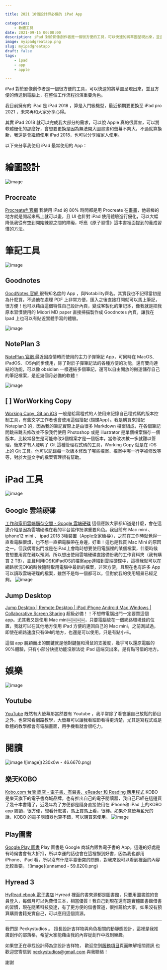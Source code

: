 ```yaml
---

title: 2021 10個設計師必備的 iPad App

categories:
    - 軟體工具
date: 2021-09-15 00:00:00
description: iPad 對於影像創作者是一個很方便的工具，可以快速的將草圖呈現出來，並且方便的傳送到電腦上，在整個工作流程扮演重要角色。
image: myipadgreatapp.png
slug: myipadgreatapp
draft: false
tags:
    - ipad
    - app
    - apple

---
```


iPad 對於影像創作者是一個很方便的工具，可以快速的將草圖呈現出來，並且方便的傳送到電腦上，在整個工作流程扮演重要角色。

我目前擁有的 iPad 是 iPad 2018 ，算是入門級機型，最近預期要更換至 iPad pro 2021 ，未來再和大家分享心得。

其實 iPad 2018 就可以完成我大部分的需求，可以說 Apple 真的很厲害，可以將軟體優化的那麼好，會想要更換是因為無法開大圖畫畫和螢幕不夠大，不過就算換新，我還是會繼續使用 iPad 2018，也可以分享給家人使用。

以下來分享我使用 iPad 最常使用的 App：


# 繪圖設計
![image](D83C38E2-512A-4174-B387-F089CE162906.png)
## Procreate
[Procreate® 官網](https://procreate.art/)
我使用 iPad 的 80% 時間都是用 Procreate 在畫畫，他最棒的地方就是開起來馬上就可以畫，且 UI 也針對 iPad 使用體驗進行優化，可以大幅降低我從有空到開始練習之間的障礙，呼應《原子習慣》這本書裡面提到的養成習慣的方法。


# 筆記工具
![image](F3DCFEA5-9DDA-40B9-9412-EDE01351F855.png)
## Goodnotes
[GoodNotes 官網 ](https://www.goodnotes.com/zh-hk/)
很有知名度的 App ，與Notability齊名。其實我也不記得當初是為什麼買，不過他在處理 PDF 上非常方便，匯入之後直接打開就可以馬上筆記，很方便！也可以藉由這個特性自己設計內頁，變成客製化的筆記本，像我就是把我原本習慣使用的 Midori MD paper 直接掃描製作成 Goodnotes 內頁，讓我在 Ipad 上也可以有貼近實體手寫的體驗。

![image](5CF1FAFD-4869-43BA-BEA0-0DC16F88B133.png)
## NotePlan 3
[NotePlan 官網 ](https://noteplan.co/)
最近因疫情轉而使用的主力子彈筆記 App，可同時在 MacOS、iPadOS、iOS內同步使用，除了對於子彈筆記法的各種方便的功能，還有雙向連結的功能，可以像 obsidian 一樣連結多個筆記，還可以自由開放的搬運儲存自己的筆記檔案，是近幾個月必備的軟體！

![image](50C842B0-2493-489D-80F0-3984ACE661B7.png)
## [ ] WorWorking Copy
[Working Copy, Git on iOS](https://workingcopyapp.com/)
一般是給寫程式的人使用來記錄自己程式碼的版本控制工具，有些文字工作者也會使用這個搭配 (蝴蝶App）。我是購買來搭配 Noteplan3 的，因為我的筆記實際上是由很多 Markdown 檔案組成，在各個筆記間跳來跳去修改並不像我們使用 Photoshop 或是 illustrator 是單個檔案儲存一個版本，比較常發生是可能修改3個檔案才是一個版本，當修改次數一多就難以管理，後來才有人發明了 Git 這種管理程式碼的工具，Working Copy 就是在 iOS 上的 Git 工具。他可以記錄每一次版本修改了哪些檔案、檔案中哪一行字被修改等等，對於大量文字的檔案管理很有幫助。

# iPad 工具
![image](8B74AABB-0D63-4389-8542-8FE830F3AD2C.png)
## Google 雲端硬碟
[工作和家用雲端儲存空間 - Google 雲端硬碟](https://www.google.com.tw/intl/zh-TW/drive/)
這個應該大家都知道是什麼，會在這邊介紹是因為雲端硬碟在我的平台協作扮演重要角色。我目前有 Mac mini 、 iphone12 mini 、 ipad 2018 3種裝置（Apple全家桶😂），之前在工作時就覺得一直看電腦很煩，也不想一直把電腦帶在身邊，好重！這也是我買 Mac Mini 的原因之一。但我偶爾出門或是在iPad上會臨時想要使用電腦裡的某個檔案，什麼時候會想要用實在難以預測，所以想出使用雲端硬碟直接備份我的工作資料夾（我有購買 2 TB），並且利用iOS和iPadOS的檔案app連結到雲端硬碟中，這樣我就可以在網路狀況OK的時候隨時取用電腦中最新的檔案，非常方便，且現在也有許多 App 可以讀取雲端硬碟的檔案，雖然不是每一個都可以，但對於我的使用場景已經足夠。
![image](3B00F7E2-E00D-46CF-9A39-31876D2F1967.png)
## Jump Desktop
[Jump Desktop | Remote Desktop | iPad iPhone Android Mac Windows | Collaborative Screen Sharing](https://www.jumpdesktop.com/)
超級必備！！不想帶電腦出門一定要買這個 app。尤其我又是使用 Mac mini￼￼￼￼，只要電腦放在一個網路環境佳的位置，我就可以在其他地方使用 iPad 方便的連回自己的 Mac mini，之前測試過，即使在網路速度只有6M的地方，也還是可以使用，只是有點小卡。

這個 app 脫穎而出的關鍵就是他對鍵盤和滑鼠的支援度，幾乎可以還原電腦的90%體驗，只有小部分快捷功能沒辦法從 iPad 這端交出來，是有點可惜的地方。


# 娛樂
![image](unnamed.png)
## Youtube
[YouTube](https://www.youtube.com/)
既然有大螢幕那當然要有 Youtube ，我平常除了看會讓自己放鬆的節目之外，也常常看網路教學，大螢幕可以讓我看細節看得更清楚，尤其是寫程式或是軟體的教學都會有電腦畫面，用手機看就會很吃力。

# 閱讀
![image](230x0w.png)
![image](230x0w - 46.6670.png)
## 樂天KOBO
[Kobo.com 台灣 商店 - 電子書、有聲書、eReader 和 Reading 應用程式](https://www.kobo.com/tw/zh#)
KOBO 是樂天旗下的電子書商城品牌，也有推出自己的電子閱讀器，我自己已經在這邊買了幾十本書籍了，近幾年為了方便都是隨身直接使用在 iPhone和 iPad 上的KOBO app 閱讀，很方便，想看什麼書，馬上買馬上看，很棒。如果介意螢幕藍光的話，KOBO 的電子閱讀器也算不錯，可以購買來使用。
![image](DBFC7F0C-7364-4F2A-89E8-1E8974D0CD42.png)
## Play圖書
[Google Play 圖書](https://play.google.com/store/books?hl=zh_TW&gl=US)
Play 圖書是 Google 商城內販售電子書的 App。這邊的好處是有時候書會有大折扣，所以幸運的話也會在這裡撈到好書，因為我也都用 iPhone、iPad 看，所以沒有什麼平臺衝突的問題，對我來說可以看到裡面的內容比較重要。
![image](unnamed - 59.8200.png)
## Hyread 3
[HyRead ebook 電子書店](https://ebook.hyread.com.tw/)
Hyread 裡面的書來源都是圖書館，只要用圖書館的會員登入，每個月可以免費借三本，相當優質！我自己到現在還有跑實體圖書館借書的習慣，現在隨著科技發達，有了更方便的借書管道，很推薦給大家，如果沒有預算購買書籍充實自己，可以應用這個資源。


---

我們是 Peckystudios 。
擅長設計吉祥物與角色相關的動靜態設計，這裡是我推廣創作的部落格，希望大家能藉由我的內容從創作中找到樂趣。

如果您正在尋找設計師為您設計吉祥物，
歡迎您到[服務項目](https://peckyhsieh.wixsite.com/peckystudiosservice)頁面瞭解相關資訊
也歡迎您寄信到 peckystudios@gmail.com 與我聯絡！

謝謝